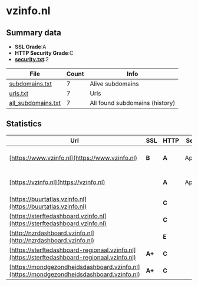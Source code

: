 

# vzinfo.nl
## Summary data


 - **SSL Grade**:A
 - **HTTP Security Grade**:C
 - **[security.txt](https://www.digitaleoverheid.nl/nieuws/standaard-security-txt-nu-verplicht-voor-overheid/)**:2


| File       | Count | Info |
|------------|-------|------|
|[subdomains.txt](/data/vzinfo.nl/subdomains.txt)|7|Alive subdomains|
|[urls.txt](/data/vzinfo.nl/urls.txt)|7|Urls|
|[all_subdomains.txt](/data/vzinfo.nl/all_subdomains.txt)|7|All found subdomains (history)|


## Statistics


| Url | SSL | HTTP | Server | Cookie | HSTS | CORS | CTO | CSP | XFO | XXP | RP |FP| Tech |Title |
|--------|-------|-------|------|------|------|------|------|------|------|------|------|------|------|------|
|[https://www.vzinfo.nl](https://www.vzinfo.nl)| **B**| **A**|Apache| |:white_check_mark: | | | | :white_check_mark: | :white_check_mark: | :white_check_mark: | |Apache HTTP Server Drupal HSTS PHP|VZinfo | Volksge...|
|[https://vzinfo.nl](https://vzinfo.nl)| | **A**|Apache| |:white_check_mark: | | | | :white_check_mark: | :white_check_mark: | :white_check_mark: | |Apache HTTP Server HSTS|301 Moved Perman...|
|[https://buurtatlas.vzinfo.nl](https://buurtatlas.vzinfo.nl)| | **C**||:white_check_mark: |:white_check_mark: | | | | | | :white_check_mark: | |Bootstrap:4.6.0 HSTS React|Home | Buurtatla...|
|[https://sterftedashboard.vzinfo.nl](https://sterftedashboard.vzinfo.nl)| | **C**||:white_check_mark: |:white_check_mark: | | | | | | :white_check_mark: | |Bootstrap:4.6.0 HSTS||
|[http://nzrdashboard.vzinfo.nl](http://nzrdashboard.vzinfo.nl)| | **E**|| | | | | | | | :white_check_mark: | |||
|[https://sterftedashboard-regionaal.vzinfo.nl](https://sterftedashboard-regionaal.vzinfo.nl)| **A+**| **C**||:white_check_mark: |:white_check_mark: | | | | | | :white_check_mark: | |Bootstrap:4.6.0 HSTS React||
|[https://mondgezondheidsdashboard.vzinfo.nl](https://mondgezondheidsdashboard.vzinfo.nl)| **A+**| **C**||:white_check_mark: |:white_check_mark: | | | | | | :white_check_mark: | |Bootstrap:5.2.2 HSTS||

